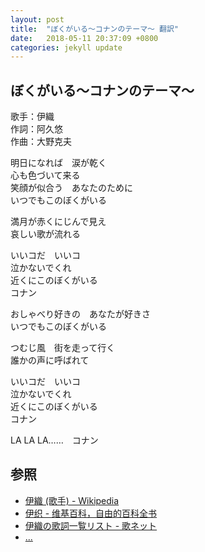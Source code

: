 ```yaml
---
layout: post
title:  "ぼくがいる～コナンのテーマ～ 翻訳"
date:   2018-05-11 20:37:09 +0800
categories: jekyll update
---
```

## ぼくがいる～コナンのテーマ～

歌手：伊織<br>
作詞：阿久悠<br>
作曲：大野克夫

明日になれば　涙が乾く<br>
心も色づいて来る<br>
笑顔が似合う　あなたのために<br>
いつでもこのぼくがいる

満月が赤くにじんで見え<br>
哀しい歌が流れる

いいコだ　いいコ<br>
泣かないでくれ<br>
近くにこのぼくがいる<br>
コナン

おしゃべり好きの　あなたが好きさ<br>
いつでもこのぼくがいる

つむじ風　街を走って行く<br>
誰かの声に呼ばれて

いいコだ　いいコ<br>
泣かないでくれ<br>
近くにこのぼくがいる<br>
コナン

LA LA LA……　コナン

## 参照
* [伊織 (歌手) - Wikipedia](https://ja.wikipedia.org/wiki/%E4%BC%8A%E7%B9%94_(%E6%AD%8C%E6%89%8B))
* [伊织 - 维基百科，自由的百科全书](https://zh.wikipedia.org/wiki/%E4%BC%8A%E7%BB%87)
* [伊織の歌詞一覧リスト - 歌ネット](https://www.uta-net.com/artist/4677)
* [...](https://github.com/mistydew)
